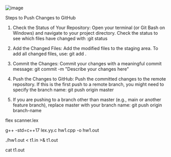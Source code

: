 ![image](https://github.com/refaelgoogel/CompiEx1/assets/30772976/8d8e8b29-a172-4d44-bb9f-4b2ce83df4a7)



Steps to Push Changes to GitHub

1. Check the Status of Your Repository: Open your terminal (or Git Bash on Windows) and navigate to your project directory. Check the status to see which files have changed with :git status

2. Add the Changed Files: Add the modified files to the staging area. To add all changed files, use: git add .

3. Commit the Changes: Commit your changes with a meaningful commit message: git commit -m "Describe your changes here"

4. Push the Changes to GitHub: Push the committed changes to the remote repository. If this is the first push to a remote branch, you might need to specify the branch name: git push origin master

5. If you are pushing to a branch other than master (e.g., main or another feature branch), replace master with your branch name: git push origin branch-name


flex scanner.lex

g++ -std=c++17 lex.yy.c hw1.cpp -o hw1.out

./hw1.out < t1.in >& t1.out

cat t1.out
